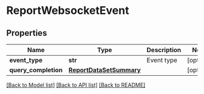 # ReportWebsocketEvent

## Properties
Name | Type | Description | Notes
------------ | ------------- | ------------- | -------------
**event_type** | **str** | Event type | [optional] 
**query_completion** | [**ReportDataSetSummary**](ReportDataSetSummary.md) |  | [optional] 

[[Back to Model list]](../README.md#documentation-for-models) [[Back to API list]](../README.md#documentation-for-api-endpoints) [[Back to README]](../README.md)


